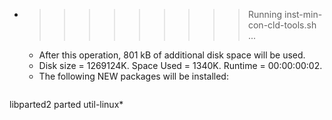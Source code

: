* >>>>>>>>> Running inst-min-con-cld-tools.sh ...
  * After this operation, 801 kB of additional disk space will be used.
  * Disk size = 1269124K. Space Used = 1340K. Runtime = 00:00:00:02.
  * The following NEW packages will be installed:
  ```bash
libparted2 parted util-linux*
  ```

